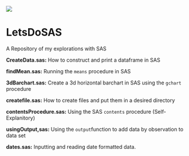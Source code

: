![](https://d1yjjnpx0p53s8.cloudfront.net/styles/logo-thumbnail/s3/092012/sas_0.png?itok=lhEUs6z8)
# LetsDoSAS 
A Repository of my explorations with SAS

__CreateData.sas:__ How to construct and print a dataframe in SAS

__findMean.sas:__ Running the `means` procedure in SAS

__3dBarchart.sas:__ Create a 3d horizontal barchart in SAS using the `gchart` procedure

__createfile.sas:__ How to create files and put them in a desired directory

__contentsProcedure.sas:__ Using the SAS `contents` procedure (Self-Explanitory)

__usingOutput,sas:__ Using the `output`function to add data by observation to data set

__dates.sas:__ Inputting and reading date formatted data.


